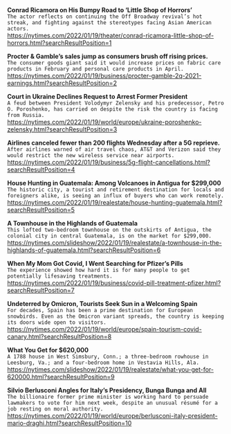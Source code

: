 **Conrad Ricamora on His Bumpy Road to ‘Little Shop of Horrors’**\
`The actor reflects on continuing the Off Broadway revival’s hot streak, and fighting against the stereotypes facing Asian American actors.`\
https://nytimes.com/2022/01/19/theater/conrad-ricamora-little-shop-of-horrors.html?searchResultPosition=1

**Procter & Gamble’s sales jump as consumers brush off rising prices.**\
`The consumer goods giant said it would increase prices on fabric care products in February and personal care products in April.`\
https://nytimes.com/2022/01/19/business/procter-gamble-2q-2021-earnings.html?searchResultPosition=2

**Court in Ukraine Declines Request to Arrest Former President**\
`A feud between President Volodymyr Zelensky and his predecessor, Petro O. Poroshenko, has carried on despite the risk the country is facing from Russia.`\
https://nytimes.com/2022/01/19/world/europe/ukraine-poroshenko-zelensky.html?searchResultPosition=3

**Airlines canceled fewer than 200 flights Wednesday after a 5G reprieve.**\
`After airlines warned of air travel chaos, AT&T and Verizon said they would restrict the new wireless service near airports.`\
https://nytimes.com/2022/01/19/business/5g-flight-cancellations.html?searchResultPosition=4

**House Hunting in Guatemala: Among Volcanoes in Antigua for $299,000**\
`The historic city, a tourist and retirement destination for locals and foreigners alike, is seeing an influx of buyers who can work remotely.`\
https://nytimes.com/2022/01/19/realestate/house-hunting-guatemala.html?searchResultPosition=5

**A Townhouse in the Highlands of Guatemala**\
`This lofted two-bedroom townhouse on the outskirts of Antigua, the colonial city in central Guatemala, is on the market for $299,000.`\
https://nytimes.com/slideshow/2022/01/19/realestate/a-townhouse-in-the-highlands-of-guatemala.html?searchResultPosition=6

**When My Mom Got Covid, I Went Searching for Pfizer’s Pills**\
`The experience showed how hard it is for many people to get potentially lifesaving treatments.`\
https://nytimes.com/2022/01/19/business/covid-pill-treatment-pfizer.html?searchResultPosition=7

**Undeterred by Omicron, Tourists Seek Sun in a Welcoming Spain**\
`For decades, Spain has been a prime destination for European snowbirds. Even as the Omicron variant spreads, the country is keeping its doors wide open to visitors.`\
https://nytimes.com/2022/01/19/world/europe/spain-tourism-covid-canary.html?searchResultPosition=8

**What You Get for $620,000**\
`A 1788 house in West Simsbury, Conn.; a three-bedroom rowhouse in Leesburg, Va.; and a four-bedroom home in Vestavia Hills, Ala.`\
https://nytimes.com/slideshow/2022/01/19/realestate/what-you-get-for-620000.html?searchResultPosition=9

**Silvio Berlusconi Angles for Italy’s Presidency, Bunga Bunga and All**\
`The billionaire former prime minister is working hard to persuade lawmakers to vote for him next week, despite an unusual résumé for a job resting on moral authority.`\
https://nytimes.com/2022/01/19/world/europe/berlusconi-italy-president-mario-draghi.html?searchResultPosition=10

